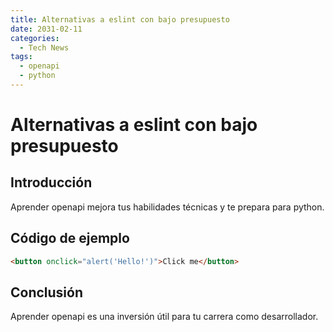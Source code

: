 ```yaml
---
title: Alternativas a eslint con bajo presupuesto
date: 2031-02-11
categories:
  - Tech News
tags:
  - openapi
  - python
---
```


# Alternativas a eslint con bajo presupuesto

## Introducción

Aprender openapi mejora tus habilidades técnicas y te prepara para python.

## Código de ejemplo

```html
<button onclick="alert('Hello!')">Click me</button>
```

## Conclusión

Aprender openapi es una inversión útil para tu carrera como desarrollador.